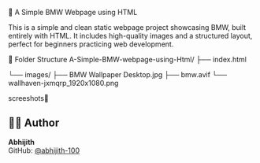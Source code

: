  🚗 A Simple BMW Webpage using HTML

This is a simple and clean static webpage project showcasing BMW, built entirely with HTML. It includes high-quality images and a structured layout, perfect for beginners practicing web development.


📁 Folder Structure
A-Simple-BMW-webpage-using-Html/
├── index.html

└── images/
├── BMW Wallpaper Desktop.jpg
├── bmw.avif
└── wallhaven-jxmqrp_1920x1080.png



screeshots📸



## 👨‍💻 Author

**Abhijith**  
GitHub: [@abhijith-100](https://github.com/abhijith-100)
